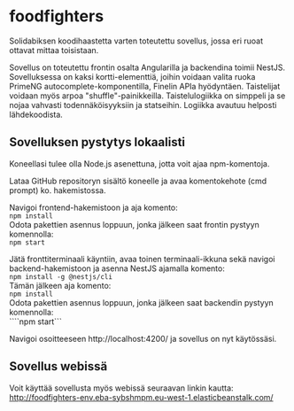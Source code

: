 # foodfighters
Solidabiksen koodihaastetta varten toteutettu sovellus, jossa eri ruoat ottavat mittaa toisistaan.

Sovellus on toteutettu frontin osalta Angularilla ja backendina toimii NestJS. Sovelluksessa on kaksi kortti-elementtiä, joihin voidaan valita ruoka PrimeNG autocomplete-komponentilla, Finelin APIa hyödyntäen. Taistelijat voidaan myös arpoa "shuffle"-painikkeilla. Taistelulogiikka on simppeli ja se nojaa vahvasti todennäköisyyksiin ja statseihin. Logiikka avautuu helposti lähdekoodista.

## Sovelluksen pystytys lokaalisti
Koneellasi tulee olla Node.js asenettuna, jotta voit ajaa npm-komentoja.

Lataa GitHub repositoryn sisältö koneelle ja avaa komentokehote (cmd prompt) ko. hakemistossa.

Navigoi frontend-hakemistoon ja aja komento:  
```npm install```  
Odota pakettien asennus loppuun, jonka jälkeen saat frontin pystyyn komennolla:  
```npm start```

Jätä fronttiterminaali käyntiin, avaa toinen terminaali-ikkuna sekä navigoi backend-hakemistoon ja asenna NestJS ajamalla komento:  
```npm install -g @nestjs/cli```  
Tämän jälkeen aja komento:  
```npm install```  
Odota pakettien asennus loppuun, jonka jälkeen saat backendin pystyyn komennolla:  
````npm start```

Navigoi osoitteeseen http://localhost:4200/ ja sovellus on nyt käytössäsi.

## Sovellus webissä
Voit käyttää sovellusta myös webissä seuraavan linkin kautta:  
http://foodfighters-env.eba-sybshmpm.eu-west-1.elasticbeanstalk.com/
